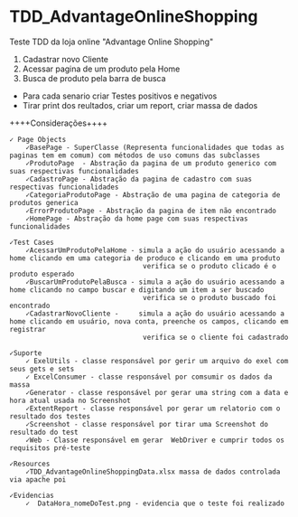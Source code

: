 # TDD_AdvantageOnlineShopping
Teste TDD da loja online "Advantage Online Shopping"

1. Cadastrar novo Cliente
2. Acessar pagina de um produto pela Home
3. Busca de produto pela barra de busca

* Para cada senario criar Testes positivos e negativos
* Tirar print dos reultados, criar um report, criar massa de dados

++++Considerações++++

	✓ Page Objects
		✓BasePage - SuperClasse (Representa funcionalidades que todas as paginas tem em comum) com métodos de uso comuns das subclasses
		✓ProdutoPage  - Abstração da pagina de um produto generico com suas respectivas funcionalidades
		✓CadastroPage - Abstração da pagina de cadastro com suas respectivas funcionalidades
		✓CategoriaProdutoPage - Abstração de uma pagina de categoria de produtos generica
		✓ErrorProdutoPage - Abstração da pagina de item não encontrado
		✓HomePage - Abstração da home page com suas respectivas funcionalidades
		
	✓Test Cases
		✓AcessarUmProdutoPelaHome - simula a ação do usuário acessando a home clicando em uma categoria de produco e clicando em uma produto
									 verifica se o produto clicado é o produto esperado
		✓BuscarUmProdutoPelaBusca - simula a ação do usuário acessando a home clicando no campo buscar e digitando um item a ser buscado
									 verifica se o produto buscado foi encontrado
		✓CadastrarNovoCliente - 	simula a ação do usuário acessando a home clicando em usuário, nova conta, preenche os campos, clicando em registrar
									 verifica se o cliente foi cadastrado
	
	✓Suporte
		✓ ExelUtils - classe responsável por gerir um arquivo do exel com seus gets e sets
		✓ ExcelConsumer - classe responsável por comsumir os dados da massa
		✓Generator - classe responsável por gerar uma string com a data e hora atual usada no Screenshot
		✓ExtentReport - classe responsável por gerar um relatorio com o resultado dos testes
		✓Screenshot - classe responsável por tirar uma Screenshot do resultado do test
		✓Web - Classe responsável em gerar  WebDriver e cumprir todos os requisitos pré-teste
		
	✓Resources
		✓TDD_AdvantageOnlineShoppingData.xlsx massa de dados controlada via apache poi
		
	✓Evidencias
		✓  DataHora_nomeDoTest.png - evidencia que o teste foi realizado
